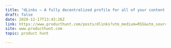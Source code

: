 ```yaml
---
title: "dLinks — A fully decentralized profile for all of your content online"
draft: false
date: 2020-12-17T13:43:26Z
link: https://www.producthunt.com/posts/dlinks?utm_medium=RSS&utm_source=hune
site: www.producthunt.com
topic: product hunt  

---
```


